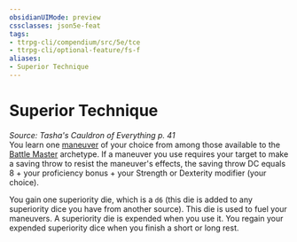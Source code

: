 ```yaml
---
obsidianUIMode: preview
cssclasses: json5e-feat
tags:
- ttrpg-cli/compendium/src/5e/tce
- ttrpg-cli/optional-feature/fs-f
aliases:
- Superior Technique
---
```

# Superior Technique
*Source: Tasha's Cauldron of Everything p. 41*  
You learn one [maneuver](Інструменти%20ДМ/CLI/lists/list-optfeaturetype-mv-b.md) of your choice from among those available to the [Battle Master](Інструменти%20ДМ/CLI/classes/fighter-xphb-battle-master-xphb.md) archetype. If a maneuver you use requires your target to make a saving throw to resist the maneuver's effects, the saving throw DC equals 8 + your proficiency bonus + your Strength or Dexterity modifier (your choice).

You gain one superiority die, which is a `d6` (this die is added to any superiority dice you have from another source). This die is used to fuel your maneuvers. A superiority die is expended when you use it. You regain your expended superiority dice when you finish a short or long rest.